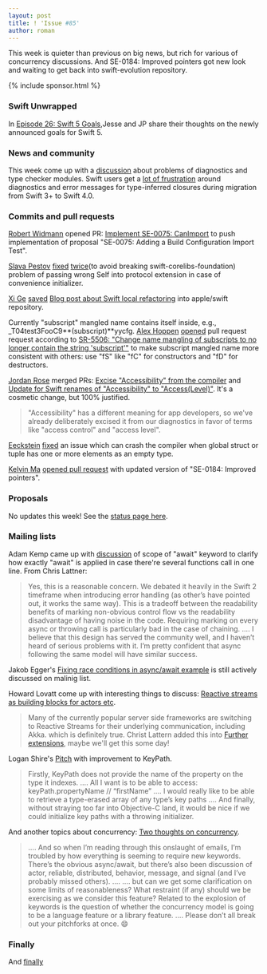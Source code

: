 ```yaml
---
layout: post
title: ! 'Issue #85'
author: roman
---
```


This week is quieter than previous on big news, but rich for various of concurrency discussions. And SE-0184: Improved pointers got new look and waiting to get back into swift-evolution repository. 

<!--excerpt-->

{% include sponsor.html %}

### Swift Unwrapped

In [Episode 26: Swift 5 Goals](https://spec.fm/podcasts/swift-unwrapped/84324),Jesse and JP share their thoughts on the newly announced goals for Swift 5. 

### News and community

This week come up with a [discussion](https://twitter.com/NachoSoto/status/874336844757975040) about problems of diagnostics and type checker modules. Swift users get a [lot of frustration](https://bugs.swift.org/browse/SR-5198) around diagnostics and error messages for type-inferred closures during migration from Swift 3+ to Swift 4.0.

### Commits and pull requests

[Robert Widmann](https://github.com/CodaFi) opened PR: [Implement SE-0075: CanImport](https://github.com/apple/swift/pull/11613) to push implementation of  proposal "SE-0075: Adding a Build Configuration Import Test". 

[Slava Pestov](https://github.com/slavapestov) [fixed](https://github.com/apple/swift/pull/11637) [twice](https://github.com/apple/swift/pull/11637)(to avoid breaking swift-corelibs-foundation) problem of passing wrong Self into protocol extension in case of convenience initializer. 

[Xi Ge](https://github.com/nkcsgexi) [saved](https://github.com/apple/swift/pull/11657) [Blog post about Swift local refactoring](https://swift.org/blog/swift-local-refactoring/) into apple/swift repository.

Currently "subscript" mangled name contains itself inside, e.g., _T04test3FooC9**(subscript)**yycfg. [Alex Hoppen](https://github.com/ahoppen) [opened](https://github.com/apple/swift/pull/11283) pull request request according to [SR-5506: "Change name mangling of subscripts to no longer contain the string 'subscript'"](https://bugs.swift.org/browse/SR-5506) to make subscript mangled name more consistent with others: use "fS" like "fC" for constructors and "fD" for destructors.

[Jordan Rose](https://github.com/jrose-apple) merged PRs: [Excise "Accessibility" from the compiler](https://github.com/apple/swift/pull/11504#issuecomment-325472480) and [Update for Swift renames of "Accessibility" to "Access(Level)"](https://github.com/apple/swift-lldb/pull/250/files). It's a cosmetic change, but 100% justified. 
> "Accessibility" has a different meaning for app developers, so we've already deliberately excised it from our diagnostics in favor of terms like "access control" and "access level".

[Eeckstein](https://github.com/eeckstein) [fixed](https://github.com/apple/swift/pull/11675) an issue which can crash the compiler when global struct or tuple has one or more elements as an empty type.

[Kelvin Ma](https://github.com/kelvin13) [opened pull request](https://github.com/apple/swift-evolution/pull/744) with updated version of "SE-0184: Improved pointers".

### Proposals

No updates this week! See the [status page here](http://apple.github.io/swift-evolution/).

### Mailing lists

Adam Kemp came up with [discussion](https://lists.swift.org/pipermail/swift-evolution/Week-of-Mon-20170828/039280.html) of scope of "await" keyword to clarify how exactly "await" is applied in case there're several functions call in one line. From Chris Lattner: 
> Yes, this is a reasonable concern. We debated it heavily in the Swift 2 timeframe when introducing error handling (as other’s have pointed out, it works the same way). This is a tradeoff between the readability benefits of marking non-obvious control flow vs the readability disadvantage of having noise in the code. Requiring marking on every async or throwing call is particularly bad in the case of chaining. 
> ....
> I believe that this design has served the community well, and I haven’t heard of serious problems with it. I’m pretty confident that async following the same model will have similar success.

Jakob Egger's [Fixing race conditions in async/await example](https://lists.swift.org/pipermail/swift-evolution/Week-of-Mon-20170814/039039.html) is still actively discussed on malinig list. 

Howard Lovatt come up with interesting things to discuss: [Reactive streams as building blocks for actors etc](https://lists.swift.org/pipermail/swift-evolution/Week-of-Mon-20170828/039296.html). 
> Many of the currently popular server side frameworks are switching to Reactive Streams for their underlying communication, including Akka.
which is definitely true. Christ Lattern added this into [Further extensions](https://gist.github.com/lattner/31ed37682ef1576b16bca1432ea9f782#further-extensions), maybe we'll get this some day!

Logan Shire's [Pitch](https://lists.swift.org/pipermail/swift-evolution/Week-of-Mon-20170821/039186.html) with improvement to KeyPath. 
> Firstly, KeyPath does not provide the name of the property on the type it indexes.
> ....
> All I want is to be able to access:
> keyPath.propertyName // “firstName”
> ....
>  I would really like to be able to retrieve a type-erased array of any type’s key paths
> ....
> And finally, without straying too far into Objective-C land, it would be nice if we could initialize key paths with a throwing initializer.

And another topics about concurrency: [Two thoughts on concurrency](https://lists.swift.org/pipermail/swift-evolution/Week-of-Mon-20170821/039196.html).
> ....
> And so when I’m reading through this onslaught of emails, I’m troubled by how everything is seeming to require new keywords. There’s the obvious async/await, but there’s also been discussion of actor, reliable, distributed, behavior, message, and signal (and I’ve probably missed others).
> ....
> .... but can we get some clarification on some limits of reasonableness? What restraint (if any) should we be exercising as we consider this feature? Related to the explosion of keywords is the question of whether the concurrency model is going to be a language feature or a library feature.
> ....
> Please don’t all break out your pitchforks at once. 😄 

### Finally

And [finally](https://twitter.com/jckarter/status/902579790221164544)
